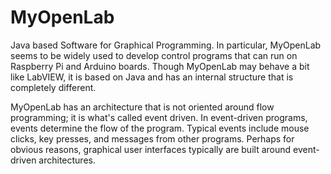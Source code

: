 # MyOpenLab
Java based Software for Graphical Programming. In particular, MyOpenLab seems to be widely used to develop control programs that can run on Raspberry Pi and Arduino boards. 
Though MyOpenLab may behave a bit like LabVIEW, it is based on Java and has an internal structure that is completely different.

MyOpenLab has an architecture that is not oriented around flow programming; it is what's called event driven. In event-driven programs, events determine the flow of the program. 
Typical events include mouse clicks, key presses, and messages from other programs. Perhaps for obvious reasons, graphical user interfaces typically are built around event-driven architectures.
